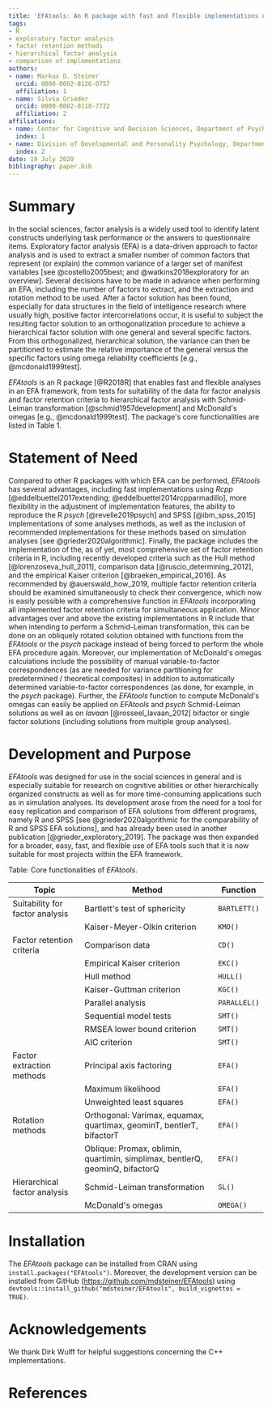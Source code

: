 ```yaml
---
title: 'EFAtools: An R package with fast and flexible implementations of exploratory factor analysis tools'
tags:
- R
- exploratory factor analysis
- factor retention methods
- hierarchical factor analysis
- comparison of implementations
authors:
- name: Markus D. Steiner
  orcid: 0000-0002-8126-0757
  affiliation: 1
- name: Silvia Grieder
  orcid: 0000-0002-0118-7722
  affiliation: 2
affiliations:
- name: Center for Cognitive and Decision Sciences, Department of Psychology, University of Basel, Switzerland
  index: 1
- name: Division of Developmental and Personality Psychology, Department of Psychology, University of Basel, Switzerland
  index: 2
date: 19 July 2020
bibliography: paper.bib
---
```


# Summary

In the social sciences, factor analysis is a widely used tool to identify latent constructs underlying task performance or the answers to questionnaire items. Exploratory factor analysis (EFA) is a data-driven approach to factor analysis and is used to extract a smaller number of common factors that represent (or explain) the common variance of a larger set of manifest variables [see @costello2005best; and @watkins2018exploratory for an overview]. Several decisions have to be made in advance when performing an EFA, including the number of factors to extract, and the extraction and rotation method to be used. After a factor solution has been found, especially for data structures in the field of intelligence research where usually high, positive factor intercorrelations occur, it is useful to subject the resulting factor solution to an orthogonalization procedure to achieve a hierarchical factor solution with one general and several specific factors. From this orthogonalized, hierarchical solution, the variance can then be partitioned to estimate the relative importance of the general versus the specific factors using omega reliability coefficients [e.g., @mcdonald1999test].

*EFAtools* is an R package [@R2018R] that enables fast and flexible analyses in an EFA framework, from tests for suitability of the data for factor analysis and factor retention criteria to hierarchical factor analysis with Schmid-Leiman transformation [@schmid1957development] and McDonald's omegas [e.g., @mcdonald1999test]. The package's core functionalities are listed in Table 1. 

# Statement of Need

Compared to other R packages with which EFA can be performed, *EFAtools* has several advantages, including fast implementations using *Rcpp* [@eddelbuettel2017extending; @eddelbuettel2014rcpparmadillo], more flexibility in the adjustment of implementation features, the ability to reproduce the R *psych* [@revelle2019psych] and SPSS [@ibm_spss_2015] implementations of some analyses methods, as well as the inclusion of recommended implementations for these methods based on simulation analyses [see @grieder2020algorithmic]. Finally, the package includes the implementation of the, as of yet, most comprehensive set of factor retention criteria in R, including recently developed criteria such as the Hull method [@lorenzoseva_hull_2011], comparison data [@ruscio_determining_2012], and the empirical Kaiser criterion [@braeken_empirical_2016]. As recommended by @auerswald_how_2019, multiple factor retention criteria should be examined simultaneously to check their convergence, which now is easily possible with a comprehensive function in *EFAtools* incorporating all implemented factor retention criteria for simultaneous application. Minor advantages over and above the existing implementations in R include that when intending to perform a Schmid-Leiman transformation, this can be done on an obliquely rotated solution obtained with functions from the *EFAtools* or the *psych* package instead of being forced to perform the whole EFA procedure again. Moreover, our implementation of McDonald's omegas calculations include the possibility of manual variable-to-factor correspondences (as are needed for variance partitioning for predetermined / theoretical composites) in addition to automatically determined variable-to-factor correspondences (as done, for example, in the *psych* package). Further, the *EFAtools* function to compute McDonald's omegas can easily be applied on *EFAtools* and *psych* Schmid-Leiman solutions as well as on *lavaan* [@rosseel_lavaan_2012] bifactor or single factor solutions (including solutions from multiple group analyses).

# Development and Purpose

*EFAtools* was designed for use in the social sciences in general and is especially suitable for research on cognitive abilities or other hierarchically organized constructs as well as for more time-consuming applications such as in simulation analyses. Its development arose from the need for a tool for easy replication and comparison of EFA solutions from different programs, namely R and SPSS [see @grieder2020algorithmic for the comparability of R and SPSS EFA solutions], and has already been used in another publication [@grieder_exploratory_2019]. The package was then expanded for a broader, easy, fast, and flexible use of EFA tools such that it is now suitable for most projects within the EFA framework.


Table: Core functionalities of *EFAtools*.

| Topic                | Method                     | Function   
|----------------------|----------------------------|---------------|
|Suitability for factor analysis | Bartlett's test of sphericity | `BARTLETT()` |
|                                | Kaiser-Meyer-Olkin criterion | `KMO()` |
|Factor retention criteria | Comparison data                    | `CD()` |
|                          | Empirical Kaiser criterion         | `EKC()` |
|                          | Hull method                        | `HULL()` |
|                          | Kaiser-Guttman criterion           | `KGC()` |
|                          | Parallel analysis                  | `PARALLEL()` |
|                          | Sequential model tests             | `SMT()` |
|                          | RMSEA lower bound criterion        | `SMT()` |
|                          | AIC criterion                      | `SMT()` |
|Factor extraction methods | Principal axis factoring           | `EFA()` |
|                          | Maximum likelihood                 | `EFA()` |
|                          | Unweighted least squares           | `EFA()` |
|Rotation methods | Orthogonal: Varimax, equamax, quartimax, geominT, bentlerT, bifactorT | `EFA()` |
|                 | Oblique: Promax, oblimin, quartimin, simplimax, bentlerQ, geominQ, bifactorQ | `EFA()` |
|Hierarchical factor analysis | Schmid-Leiman transformation   | `SL()` |
|                          | McDonald's omegas                 | `OMEGA()` |

# Installation

The *EFAtools* package can be installed from CRAN using `install.packages("EFAtools")`. Moreover, the development version can be installed from GitHub (https://github.com/mdsteiner/EFAtools) using `devtools::install_github("mdsteiner/EFAtools", build_vignettes = TRUE)`.

# Acknowledgements

We thank Dirk Wulff for helpful suggestions concerning the C++ implementations.

# References
